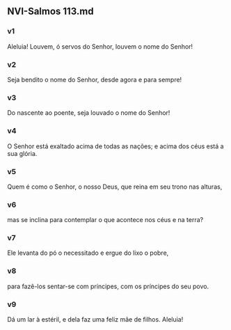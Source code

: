 ## NVI-Salmos 113.md
### v1
 Aleluia! Louvem, ó servos do Senhor, louvem o nome do Senhor!
### v2
 Seja bendito o nome do Senhor, desde agora e para sempre!
### v3
 Do nascente ao poente, seja louvado o nome do Senhor!
### v4
 O Senhor está exaltado acima de todas as nações; e acima dos céus está a sua glória.
### v5
 Quem é como o Senhor, o nosso Deus, que reina em seu trono nas alturas,
### v6
 mas se inclina para contemplar o que acontece nos céus e na terra?
### v7
 Ele levanta do pó o necessitado e ergue do lixo o pobre,
### v8
 para fazê-los sentar-se com príncipes, com os príncipes do seu povo.
### v9
 Dá um lar à estéril, e dela faz uma feliz mãe de filhos. Aleluia!
